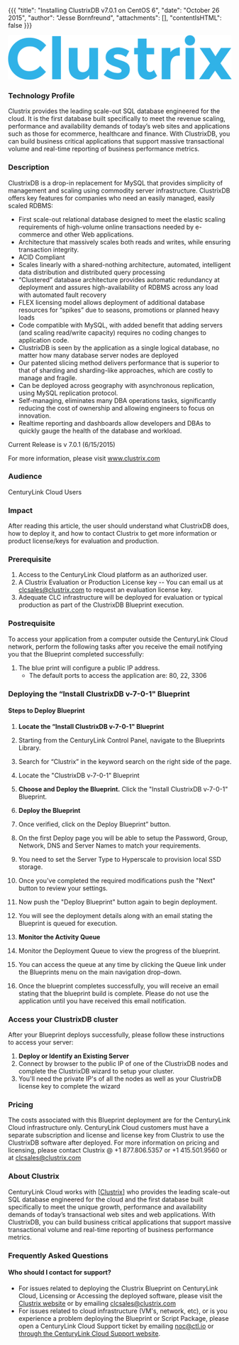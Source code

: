 ﻿{{{
  "title": "Installing ClustrixDB v7.0.1 on CentOS 6",
  "date": "October 26 2015",
  "author": "Jesse Bornfreund",
  "attachments": [],
  "contentIsHTML": false
}}}


![<Clustrix logo](../../images/clustrix_blue.png)


### Technology Profile

Clustrix provides the leading scale-out SQL database engineered for the cloud.  It is the first database built specifically to meet the revenue scaling, performance and availability demands of today’s web sites and applications such as those for ecommerce, healthcare and finance. With ClustrixDB, you can build business critical applications that support massive transactional volume and real-time reporting of business performance metrics.


### Description
ClustrixDB is a drop-in replacement for MySQL that provides simplicity of management and scaling using commodity server infrastructure. ClustrixDB offers key features for companies who need an easily managed, easily scaled RDBMS:

* First scale-out relational database designed to meet the elastic scaling requirements of high-volume online transactions needed by e-commerce and other Web applications.
* Architecture that massively scales both reads and writes, while ensuring transaction integrity.
* ACID Compliant
* Scales linearly with a shared-nothing architecture, automated, intelligent data distribution and distributed query processing
* “Clustered” database architecture provides automatic redundancy at deployment and assures high-availability of RDBMS across any load with automated fault recovery
* FLEX licensing model allows deployment of additional database resources for “spikes” due to seasons, promotions or planned heavy loads
* Code compatible with MySQL, with added benefit that adding servers (and scaling read/write capacity) requires no coding changes to application code.
* ClustrixDB is seen by the application as a single logical database, no matter how many database server nodes are deployed
* Our patented slicing method delivers performance that is superior to that of sharding and sharding-like approaches, which are costly to manage and fragile.
* Can be deployed across geography with asynchronous replication, using MySQL replication protocol.
* Self-managing, eliminates many DBA operations tasks, significantly reducing the cost of ownership and allowing engineers to focus on innovation.
* Realtime reporting and dashboards allow developers and DBAs to quickly gauge the health of the database and workload.

Current Release is v 7.0.1 (6/15/2015)

For more information, please visit www.clustrix.com


### Audience
CenturyLink Cloud Users


### Impact
After reading this article, the user should understand what ClustrixDB does, how to deploy it, and how to contact Clustrix to get more information or product license/keys for evaluation and production.


### Prerequisite

   1. Access to the CenturyLink Cloud platform as an authorized user.
   2. A Clustrix Evaluation or Production License key -- You can email us at clcsales@clustrix.com to request an evaluation license key.
   3. Adequate CLC infrastructure will be deployed for evaluation or typical production as part of the ClustrixDB Blueprint execution.


### Postrequisite

To access your application from a computer outside the CenturyLink Cloud network, perform the following tasks after you receive the email notifying you that the Blueprint completed successfully:

  1. The blue print will configure a public IP address.
        * The default ports to access the application are: 80, 22, 3306


### Deploying the “Install ClustrixDB v-7-0-1" Blueprint

#### Steps to Deploy Blueprint
1. **Locate the “Install ClustrixDB v-7-0-1" Blueprint**
  1. Starting from the CenturyLink Control Panel, navigate to the Blueprints Library.
  2. Search for “Clustrix” in the keyword search on the right side of the page.
  3. Locate the "ClustrixDB v-7-0-1" Blueprint

2. **Choose and Deploy the Blueprint.**
   Click the "Install ClustrixDB v-7-0-1" Blueprint.

3. **Deploy the Blueprint**
  1. Once verified, click on the Deploy Blueprint” button.
  2. On the first Deploy page you will be able to setup the Password, Group, Network, DNS and Server Names to match your requirements.
  3. You need to set the Server Type to Hyperscale to provision local SSD storage.
  4. Once you've completed the required modifications push the "Next" button to review your settings.
  5. Now push the "Deploy Blueprint" button again to begin deployment.
  6. You will see the deployment details along with an email stating the Blueprint is queued for execution.

4. **Monitor the Activity Queue**
  1. Monitor the Deployment Queue to view the progress of the blueprint.
  2. You can access the queue at any time by clicking the Queue link under the Blueprints menu on the main navigation drop-down.
  3. Once the blueprint completes successfully, you will receive an email stating that the blueprint build is complete. Please do not use the application until you have received this email notification.


### Access your ClustrixDB cluster
After your Blueprint deploys successfully, please follow these instructions to access your server:


1. **Deploy or Identify an Existing Server**
  1. Connect by browser to the public IP of one of the ClustrixDB nodes and complete the ClustrixDB wizard to setup your cluster.
  2. You'll need the private IP's of all the nodes as well as your ClustrixDB license key to complete the wizard


### Pricing
The costs associated with this Blueprint deployment are for the CenturyLink Cloud infrastructure only.  CenturyLink Cloud customers must have a separate subscription and license and license key from Clustrix to use the ClustrixDB software after deployed. For more information on pricing and licensing, please contact Clustrix @ +1 877.806.5357 or +1 415.501.9560 or at [clcsales@clustrix.com](mailto:clcsales@clustrix.com)


### About Clustrix
CenturyLink Cloud works with [[Clustrix](http://www.clustrix.com)] who provides the leading scale-out SQL database engineered for the cloud and the first database built specifically to meet the unique growth, performance and availability demands of today’s transactional web sites and web applications. With ClustrixDB, you can build business critical applications that support massive transactional volume and real-time reporting of business performance metrics.


### Frequently Asked Questions


#### Who should I contact for support?
* For issues related to deploying the Clustrix Blueprint on CenturyLink Cloud, Licensing or Accessing the deployed software, please visit the [Clustrix website](http://docs.clustrix.com) or by emailing [clcsales@clustrix.com](mailto:clcsales@clustrix.com)
* For issues related to cloud infrastructure (VM's, network, etc), or is you experience a problem deploying the Blueprint or Script Package, please open a CenturyLink Cloud Support ticket by emailing [noc@ctl.io](mailto:noc@ctl.io) or [through the CenturyLink Cloud Support website](https://t3n.zendesk.com/tickets/new).
